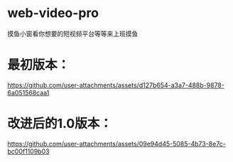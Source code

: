 # web-video-pro
摸鱼小窗看你想要的短视频平台等等来上班摸鱼




# 最初版本：
https://github.com/user-attachments/assets/d127b654-a3a7-488b-9878-6a051568caa1


# 改进后的1.0版本：



https://github.com/user-attachments/assets/09e94d45-5085-4b73-8e7c-bc00f1109b03






